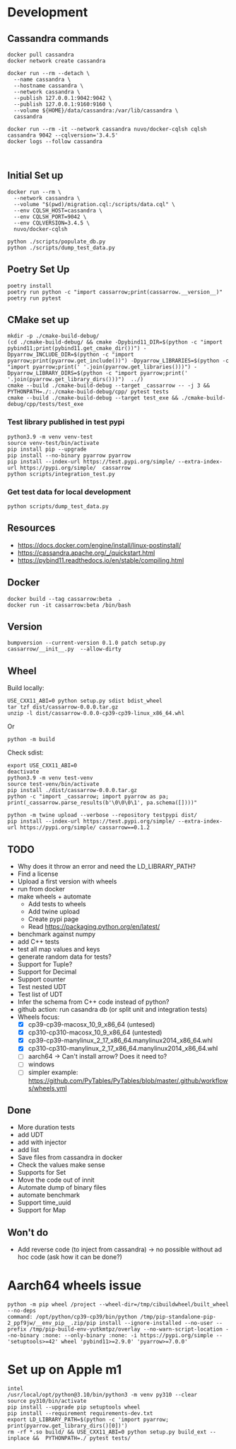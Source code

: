 # Development

## Cassandra commands

```shell
docker pull cassandra
docker network create cassandra

docker run --rm --detach \
  --name cassandra \
  --hostname cassandra \
  --network cassandra \
  --publish 127.0.0.1:9042:9042 \
  --publish 127.0.0.1:9160:9160 \
  --volume ${HOME}/data/cassandra:/var/lib/cassandra \
  cassandra

docker run --rm -it --network cassandra nuvo/docker-cqlsh cqlsh cassandra 9042 --cqlversion='3.4.5'
docker logs --follow cassandra



```

## Initial Set up

```shell
docker run --rm \
  --network cassandra \
  --volume "$(pwd)/migration.cql:/scripts/data.cql" \
  --env CQLSH_HOST=cassandra \
  --env CQLSH_PORT=9042 \
  --env CQLVERSION=3.4.5 \
  nuvo/docker-cqlsh

python ./scripts/populate_db.py 
python ./scripts/dump_test_data.py 
```

## Poetry Set Up

```shell
poetry install
poetry run python -c "import cassarrow;print(cassarrow.__version__)"
poetry run pytest
```

## CMake set up 

```shell
mkdir -p ./cmake-build-debug/
(cd ./cmake-build-debug/ && cmake -Dpybind11_DIR=$(python -c "import pybind11;print(pybind11.get_cmake_dir())") -Dpyarrow_INCLUDE_DIR=$(python -c "import pyarrow;print(pyarrow.get_include())") -Dpyarrow_LIBRARIES=$(python -c "import pyarrow;print(' '.join(pyarrow.get_libraries()))") -Dpyarrow_LIBRARY_DIRS=$(python -c "import pyarrow;print(' '.join(pyarrow.get_library_dirs()))")  ../)
cmake --build ./cmake-build-debug --target _cassarrow -- -j 3 && PYTHONPATH=./:./cmake-build-debug/cpp/ pytest tests
cmake --build ./cmake-build-debug --target test_exe && ./cmake-build-debug/cpp/tests/test_exe
```

### Test library published in test pypi

```shell
python3.9 -m venv venv-test
source venv-test/bin/activate
pip install pip --upgrade
pip install --no-binary pyarrow pyarrow
pip install --index-url https://test.pypi.org/simple/ --extra-index-url https://pypi.org/simple/  cassarrow
python scripts/integration_test.py
```

### Get test data for local development

```shell
python scripts/dump_test_data.py 
```

## Resources

* https://docs.docker.com/engine/install/linux-postinstall/
* https://cassandra.apache.org/_/quickstart.html
* https://pybind11.readthedocs.io/en/stable/compiling.html

## Docker

```shell
docker build --tag cassarrow:beta  .
docker run -it cassarrow:beta /bin/bash
```

## Version

```shell
bumpversion --current-version 0.1.0 patch setup.py cassarrow/__init__.py  --allow-dirty
```

## Wheel

Build locally:
```shell
USE_CXX11_ABI=0 python setup.py sdist bdist_wheel
tar tzf dist/cassarrow-0.0.0.tar.gz 
unzip -l dist/cassarrow-0.0.0-cp39-cp39-linux_x86_64.whl 
```

Or
```shell
python -m build
```

Check sdist:
```shell
export USE_CXX11_ABI=0
deactivate
python3.9 -m venv test-venv
source test-venv/bin/activate
pip install ./dist/cassarrow-0.0.0.tar.gz 
python -c "import _cassarrow; import pyarrow as pa; print(_cassarrow.parse_results(b'\0\0\0\1', pa.schema([])))"

```

```shell
python -m twine upload --verbose --repository testpypi dist/
pip install --index-url https://test.pypi.org/simple/ --extra-index-url https://pypi.org/simple/ cassarrow==0.1.2
```

## TODO

* Why does it throw an error and need the LD_LIBRARY_PATH?
* Find a license
* Upload a first version with wheels
* run from docker
* make wheels + automate
    * Add tests to wheels
    * Add twine upload
    * Create pypi page
    * Read https://packaging.python.org/en/latest/
* benchmark against numpy
* add C++ tests
* test all map values and keys
* generate random data for tests?
* Support for Tuple?
* Support for Decimal
* Support counter 
* Test nested UDT
* Test list of UDT
* Infer the schema from C++ code instead of python?
* github action: run casandra db (or split unit and integration tests)
* Wheels focus:
  - [x] cp39-cp39-macosx_10_9_x86_64 (untesed)
  - [x] cp310-cp310-macosx_10_9_x86_64 (untested)
  - [x] cp39-cp39-manylinux_2_17_x86_64.manylinux2014_x86_64.whl
  - [x] cp310-cp310-manylinux_2_17_x86_64.manylinux2014_x86_64.whl
  - [ ] aarch64 -> Can't install arrow? Does it need to?
  - [ ] windows
  - [ ] simpler example: https://github.com/PyTables/PyTables/blob/master/.github/workflows/wheels.yml
## Done

* More duration tests
* add UDT
* add with injector
* add list
* Save files from cassandra in docker
* Check the values make sense
* Supports for Set
* Move the code out of innit
* Automate dump of binary files
* automate benchmark
* Support time_uuid
* Support for Map

## Won't do

* Add reverse code (to inject from cassandra) -> no possible without ad hoc code (ask how it can be done?)

# Aarch64 wheels issue

```
python -m pip wheel /project --wheel-dir=/tmp/cibuildwheel/built_wheel --no-deps
command: /opt/python/cp39-cp39/bin/python /tmp/pip-standalone-pip-2_ppf9jw/__env_pip__.zip/pip install --ignore-installed --no-user --prefix /tmp/pip-build-env-yutkmtpz/overlay --no-warn-script-location --no-binary :none: --only-binary :none: -i https://pypi.org/simple -- 'setuptools>=42' wheel 'pybind11>=2.9.0' 'pyarrow>=7.0.0'
```

# Set up on Apple m1

```
intel
/usr/local/opt/python@3.10/bin/python3 -m venv py310 --clear
source py310/bin/activate
pip install --upgrade pip setuptools wheel
pip install --requirement requirements-dev.txt
export LD_LIBRARY_PATH=$(python -c 'import pyarrow; print(pyarrow.get_library_dirs()[0])')
rm -rf *.so build/ && USE_CXX11_ABI=0 python setup.py build_ext --inplace &&  PYTHONPATH=./ pytest tests/
```